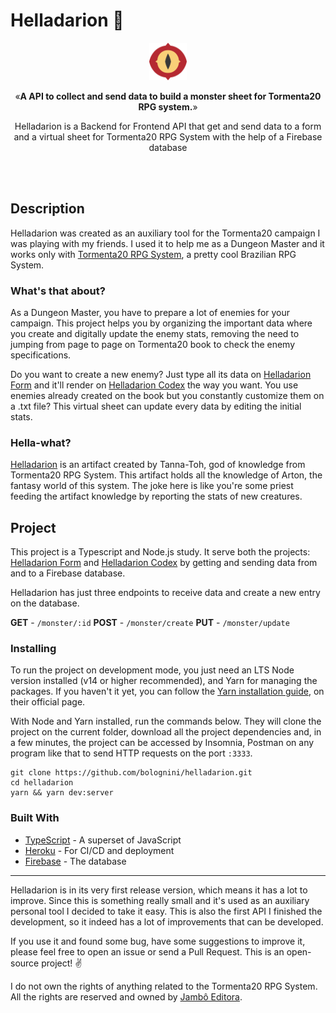 # Helladarion 🔮

<p align="center"><img src="icon.png" alt="T20 Bestiary Logo" width="60"></p>
<p align="center">&laquo;<b>A API to collect and send data to build a monster sheet for Tormenta20 RPG system.</b>&raquo;</p>
<p align="center">Helladarion is a Backend for Frontend API that get and send data to a form and a virtual sheet for Tormenta20 RPG System with the help of a Firebase database</p>
<br />
<br />

## Description

Helladarion was created as an auxiliary tool for the Tormenta20 campaign I was playing with my friends. I used it to help me as a Dungeon Master and it works only with [Tormenta20 RPG System](https://tormentarpg.com.br/), a pretty cool Brazilian RPG System.
### What's that about?

As a Dungeon Master, you have to prepare a lot of enemies for your campaign. This project helps you by organizing the important data where you create and digitally update the enemy stats, removing the need to jumping from page to page on Tormenta20 book to check the enemy specifications.

Do you want to create a new enemy? Just type all its data on [Helladarion Form](https://helladarion-form.netlify.app/) and it'll render on [Helladarion Codex](https://helladarion-form.netlify.app/) the way you want. You use enemies already created on the book but you constantly customize them on a .txt file? This virtual sheet can update every data by editing the initial stats.

### Hella-what?

[Helladarion](https://tormenta.fandom.com/pt/wiki/Helladarion) is an artifact created by Tanna-Toh, god of knowledge from Tormenta20 RPG System. This artifact holds all the knowledge of Arton, the fantasy world of this system. The joke here is like you're some priest feeding the artifact knowledge by reporting the stats of new creatures.

## Project

This project is a Typescript and Node.js study. It serve both the projects: [Helladarion Form](https://github.com/bolognini/helladarion-form) and [Helladarion Codex](https://github.com/bolognini/helladarion-codex) by getting and sending data from and to a Firebase database.

Helladarion has just three endpoints to receive data and create a new entry on the database.

**GET** - `/monster/:id`
**POST** - `/monster/create`
**PUT** - `/monster/update`

### Installing

To run the project on development mode, you just need an LTS Node version installed (v14 or higher recommended), and Yarn for managing the packages. If you haven't it yet, you can follow the [Yarn installation guide](https://classic.yarnpkg.com/pt-BR/docs/install/), on their official page.

With Node and Yarn installed, run the commands below. They will clone the project on the current folder, download all the project dependencies and, in a few minutes, the project can be accessed by Insomnia, Postman on any program like that to send HTTP requests on the port `:3333`.

```shell
git clone https://github.com/bolognini/helladarion.git
cd helladarion
yarn && yarn dev:server
```

### Built With

* [TypeScript](https://www.typescriptlang.org/) - A superset of JavaScript
* [Heroku](https://www.heroku.com/about) - For CI/CD and deployment
* [Firebase](https://firebase.google.com/) - The database

<hr />

Helladarion is in its very first release version, which means it has a lot to improve. Since this is something really small and it's used as an auxiliary personal tool I decided to take it easy. This is also the first API I finished the development, so it indeed has a lot of improvements that can be developed. 

If you use it and found some bug, have some suggestions to improve it, please feel free to open an issue or send a Pull Request. This is an open-source project! ✌️

I do not own the rights of anything related to the Tormenta20 RPG System. All the rights are reserved and owned by [Jambô Editora](https://jamboeditora.com.br/).
